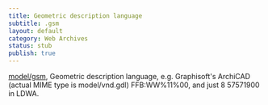 ```yaml
---
title: Geometric description language
subtitle: .gsm
layout: default
category: Web Archives
status: stub
publish: true
---
```



[model/gsm](mimeExamples/hangingLamp.gsm), Geometric description language, e.g. Graphisoft's ArchiCAD (actual MIME type is model/vnd.gdl) FFB:WW%11%00, and just 8 57571900 in LDWA.
